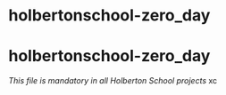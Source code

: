 # holbertonschool-zero_day
# holbertonschool-zero_day
*This file is mandatory in all Holberton School projects*
xc